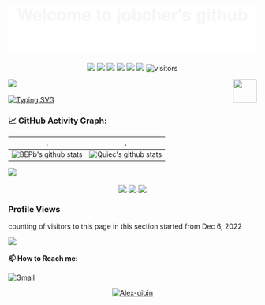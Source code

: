 ![](https://raw.githubusercontent.com/BEPb/BEPb/2334d4f1971d8d86f32b9408636fe5862368a902/assets/Bottom_up.svg)

<p align="center">
    <a href="https://github.com/Alex-qibin/Alex-qibin"><img src="https://img.shields.io/badge/status-updating-brightgreen.svg"></a>
    <a href="https://github.com/python/cpython"><img src="https://img.shields.io/badge/Python-3.9-FF1493.svg"></a>
    <a href="https://github.com/Alex-qibin/Alex-qibin"><img src="https://img.shields.io/github/go-mod/go-version/Alex-qibin/Go?color=blue&label=go&logo=go"></a>
    <a href="https://github.com/Alex-qibin/Alex-qibin/graphs/contributors"><img src="https://img.shields.io/github/contributors/BEPb/BEPb?color=blue"></a>
    <a href="https://github.com/BEPb/BEPb/stargazers"><img src="https://img.shields.io/github/stars/Alex-qibin/Alex-qibin.svg?logo=github"></a>
    <a href="https://github.com/Alex-qibin/Alex-qibin/network/members"><img src="https://img.shields.io/github/forks/Alex-qibin/Alex-qibin.svg?color=blue&logo=github"></a>
    <img src="https://visitor-badge.laobi.icu/badge?page_id=Alex-qibin.Alex-qibin" alt="visitors"/>   
</p>

![](https://github.com/BEPb/BEPb/blob/main/src/header_.png?raw=true)
<a href="https://www.python.org/"><img src="https://upload.wikimedia.org/wikipedia/commons/c/c3/Python-logo-notext.svg" align="right" height="48" width="48" ></a>

<!--   my-ticker -->    
[![Typing SVG](https://readme-typing-svg.herokuapp.com?color=%2336BCF7&center=true&vCenter=true&width=600&lines=Hi+there+👋,+I+am+Alex-qibin!;+Welcome+to+My+Profile!;Over+4+years+of+programming+experience;Always+learning+new+things+;Machine+learning+enthusiast+;Kaggle+community+member)](https://git.io/typing-svg)



<!--   GitHub stats graph -->
### 📈 GitHub Activity Graph:

| .                                                                                                                                       | .                                                                                                                         |
|-----------------------------------------------------------------------------------------------------------------------------------------|---------------------------------------------------------------------------------------------------------------------------|
| ![BEPb's github stats](https://github-readme-stats.vercel.app/api?username=Alex-qibin&show_icons=true&theme=radical&include_all_commits=true) | ![Quiec's github stats](https://github-readme-stats.vercel.app/api/top-langs/?username=Alex-qibin&theme=radical&layout=compact) |

<img src="https://github-readme-streak-stats.herokuapp.com/?user=Alex-qibin"></img>


<!-- Its main projects -->
<p align="center">
  <a href="https://github.com/Alex-qibin/Tools">
    <img align="center" src="https://github-readme-stats.vercel.app/api/pin/?username=Alex-qibin&repo=Tools" />
  </a>
  <a href="https://github.com/Alex-qibin/go">
    <img align="center" src="https://github-readme-stats.vercel.app/api/pin/?username=Alex-qibin&repo=go" />
  </a>
   <a href="https://github.com/Alex-qibin/Alex-qibin.github.io">
    <img align="center" src="https://github-readme-stats.vercel.app/api/pin/?username=Alex-qibin&repo=Alex-qibin.github.io" />
  </a>
</p>


### Profile Views
counting of visitors to this page in this section started from Dec 6, 2022

![](https://count.getloli.com/get/@Alex-qibin.github.readme)
</br>


**📫 How to Reach me:**

<p align="left">
    <a href="mailto:yulin_fqb@163.com" target="blank"><img align="center" src="https://raw.githubusercontent.com/BEPb/BEPb/master/assets/gmail.svg"   alt="Gmail" height="30" width="30" /></a>
</p>

<!-- <div align="center">
    <summary>:trophy: Github Profile Trophy</summary>
</div> -->


<p align="center"> 
    <a href="https://github.com/ryo-ma/github-profile-trophy"><img src="https://github-profile-trophy.vercel.app/?username=Alex-qibin" alt="Alex-qibin" /></a>
</p>

